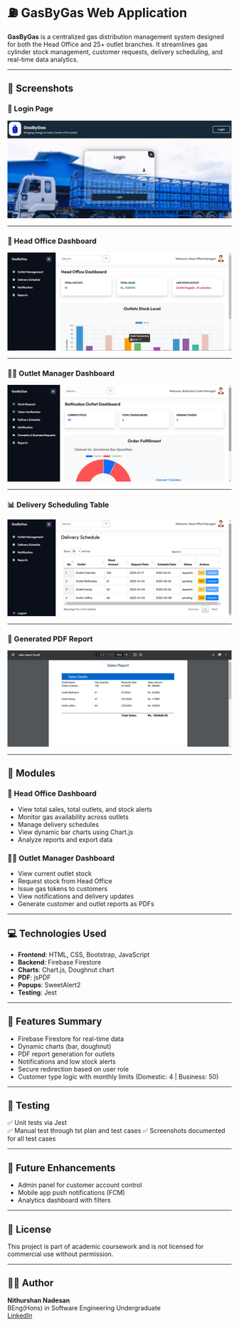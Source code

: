 # ⛽ GasByGas Web Application

**GasByGas** is a centralized gas distribution management system designed for both the Head Office and 25+ outlet branches. It streamlines gas cylinder stock management, customer requests, delivery scheduling, and real-time data analytics.

---

## 📸 Screenshots

### 🔐 Login Page
![Login](screenshots/login.png)

---

### 🏢 Head Office Dashboard
![Head Office Dashboard](screenshots/head_dashboard.png)

---

### 🧑‍💼 Outlet Manager Dashboard
![Outlet Dashboard](screenshots/outlet_dashboard.png)

---

### 📊 Delivery Scheduling Table
![Schedule Table](screenshots/delivery_table.png)

---

### 📑 Generated PDF Report
![PDF Report](screenshots/pdf_report.png)

---

## 📌 Modules

### 🏢 Head Office Dashboard
- View total sales, total outlets, and stock alerts
- Monitor gas availability across outlets
- Manage delivery schedules
- View dynamic bar charts using Chart.js
- Analyze reports and export data

### 🧑‍💼 Outlet Manager Dashboard
- View current outlet stock
- Request stock from Head Office
- Issue gas tokens to customers
- View notifications and delivery updates
- Generate customer and outlet reports as PDFs

---

## 💻 Technologies Used

- **Frontend**: HTML, CSS, Bootstrap, JavaScript
- **Backend**: Firebase Firestore
- **Charts**: Chart.js, Doughnut chart
- **PDF**: jsPDF
- **Popups**: SweetAlert2
- **Testing**: Jest

---

## 🚀 Features Summary

- Firebase Firestore for real-time data
- Dynamic charts (bar, doughnut)
- PDF report generation for outlets
- Notifications and low stock alerts
- Secure redirection based on user role
- Customer type logic with monthly limits (Domestic: 4 | Business: 50)

---

## 🧪 Testing

✅ Unit tests via Jest  
✅ Manual test through tst plan and test cases
✅ Screenshots documented for all test cases

---

## 📲 Future Enhancements

- Admin panel for customer account control   
- Mobile app push notifications (FCM)  
- Analytics dashboard with filters

---

## 📄 License

This project is part of academic coursework and is not licensed for commercial use without permission.

---

## 🙋‍♂️ Author

**Nithurshan Nadesan**  
BEng(Hons) in Software Engineering Undergraduate  
[LinkedIn](https://www.linkedin.com/in/nithurshan-nadesan/)



